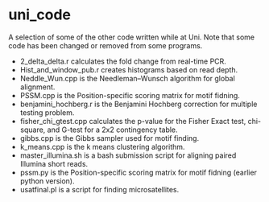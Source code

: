 # uni_code
A selection of some of the other code written while at Uni. Note that some code has been changed or removed from some programs.

* 2_delta_delta.r calculates the fold change from real-time PCR.
* Hist_and_window_pub.r creates histograms based on read depth.
* Neddle_Wun.cpp is the Needleman–Wunsch algorithm for global alignment.
* PSSM.cpp is the Position-specific scoring matrix for motif fidning.
* benjamini_hochberg.r is the Benjamini Hochberg correction for multiple testing problem.
* fisher_chi_gtest.cpp calculates the p-value for the Fisher Exact test, chi-square, and G-test for a 2x2 contingency table.
* gibbs.cpp is the Gibbs sampler used for motif finding.
* k_means.cpp is the k means clustering algorithm.
* master_illumina.sh is a bash submission script for aligning paired Illumina short reads.
* pssm.py is the Position-specific scoring matrix for motif fidning (earlier python version).
* usatfinal.pl is a script for finding microsatellites. 

